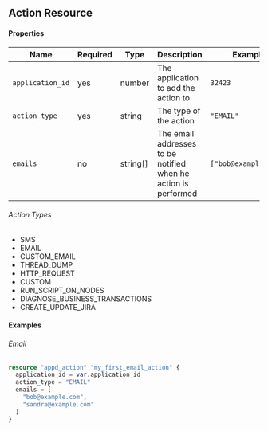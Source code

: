 ## Action Resource

#### Properties

|Name|Required|Type|Description|Example|
|----|--------|----|-----------|-------|
|`application_id`|yes|number|The application to add the action to|`32423`|
|`action_type`|yes|string|The type of the action|`"EMAIL"`|
|`emails`|no|string[]|The email addresses to be notified when he action is performed|`["bob@example.com"]`|

###### Action Types
- SMS
- EMAIL
- CUSTOM_EMAIL
- THREAD_DUMP
- HTTP_REQUEST
- CUSTOM
- RUN_SCRIPT_ON_NODES
- DIAGNOSE_BUSINESS_TRANSACTIONS
- CREATE_UPDATE_JIRA

#### Examples

###### Email
```terraform
resource "appd_action" "my_first_email_action" {
  application_id = var.application_id
  action_type = "EMAIL"
  emails = [
    "bob@example.com",
    "sandra@example.com"
  ]
}
```